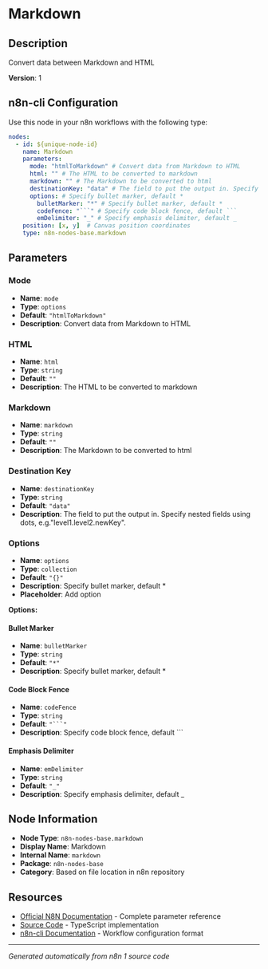 # Markdown

## Description

Convert data between Markdown and HTML

**Version**: 1

## n8n-cli Configuration

Use this node in your n8n workflows with the following type:

```yaml
nodes:
  - id: ${unique-node-id}
    name: Markdown
    parameters:
      mode: "htmlToMarkdown" # Convert data from Markdown to HTML
      html: "" # The HTML to be converted to markdown
      markdown: "" # The Markdown to be converted to html
      destinationKey: "data" # The field to put the output in. Specify nested fields using dots, e.g."level1.level2.newKey".
      options: # Specify bullet marker, default *
        bulletMarker: "*" # Specify bullet marker, default *
        codeFence: "```" # Specify code block fence, default ```
        emDelimiter: "_" # Specify emphasis delimiter, default _
    position: [x, y]  # Canvas position coordinates
    type: n8n-nodes-base.markdown
```

## Parameters

### Mode

- **Name**: `mode`
- **Type**: `options`
- **Default**: `"htmlToMarkdown"`
- **Description**: Convert data from Markdown to HTML

### HTML

- **Name**: `html`
- **Type**: `string`
- **Default**: `""`
- **Description**: The HTML to be converted to markdown

### Markdown

- **Name**: `markdown`
- **Type**: `string`
- **Default**: `""`
- **Description**: The Markdown to be converted to html

### Destination Key

- **Name**: `destinationKey`
- **Type**: `string`
- **Default**: `"data"`
- **Description**: The field to put the output in. Specify nested fields using dots, e.g."level1.level2.newKey".

### Options

- **Name**: `options`
- **Type**: `collection`
- **Default**: `"{}"`
- **Description**: Specify bullet marker, default *
- **Placeholder**: Add option

**Options:**

#### Bullet Marker
- **Name**: `bulletMarker`
- **Type**: `string`
- **Default**: `"*"`
- **Description**: Specify bullet marker, default *

#### Code Block Fence
- **Name**: `codeFence`
- **Type**: `string`
- **Default**: `"```"`
- **Description**: Specify code block fence, default ```

#### Emphasis Delimiter
- **Name**: `emDelimiter`
- **Type**: `string`
- **Default**: `"_"`
- **Description**: Specify emphasis delimiter, default _



## Node Information

- **Node Type**: `n8n-nodes-base.markdown`
- **Display Name**: Markdown
- **Internal Name**: `markdown`
- **Package**: `n8n-nodes-base`
- **Category**: Based on file location in n8n repository

## Resources

- [Official N8N Documentation](https://docs.n8n.io/integrations/builtin/core-nodes/n8n-nodes-base.markdown/) - Complete parameter reference
- [Source Code](https://github.com/n8n-io/n8n/blob/master/packages/nodes-base/nodes/Markdown/Markdown.node.ts) - TypeScript implementation
- [n8n-cli Documentation](https://github.com/edenreich/n8n-cli) - Workflow configuration format

---
*Generated automatically from n8n 1 source code*

